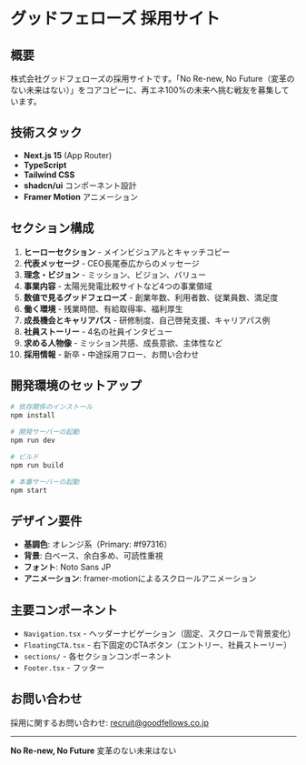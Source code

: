 # グッドフェローズ 採用サイト

## 概要

株式会社グッドフェローズの採用サイトです。「No Re-new, No Future（変革のない未来はない）」をコアコピーに、再エネ100%の未来へ挑む戦友を募集しています。

## 技術スタック

- **Next.js 15** (App Router)
- **TypeScript**
- **Tailwind CSS**
- **shadcn/ui** コンポーネント設計
- **Framer Motion** アニメーション

## セクション構成

1. **ヒーローセクション** - メインビジュアルとキャッチコピー
2. **代表メッセージ** - CEO長尾泰広からのメッセージ
3. **理念・ビジョン** - ミッション、ビジョン、バリュー
4. **事業内容** - 太陽光発電比較サイトなど4つの事業領域
5. **数値で見るグッドフェローズ** - 創業年数、利用者数、従業員数、満足度
6. **働く環境** - 残業時間、有給取得率、福利厚生
7. **成長機会とキャリアパス** - 研修制度、自己啓発支援、キャリアパス例
8. **社員ストーリー** - 4名の社員インタビュー
9. **求める人物像** - ミッション共感、成長意欲、主体性など
10. **採用情報** - 新卒・中途採用フロー、お問い合わせ

## 開発環境のセットアップ

```bash
# 依存関係のインストール
npm install

# 開発サーバーの起動
npm run dev

# ビルド
npm run build

# 本番サーバーの起動
npm start
```

## デザイン要件

- **基調色**: オレンジ系（Primary: #f97316）
- **背景**: 白ベース、余白多め、可読性重視
- **フォント**: Noto Sans JP
- **アニメーション**: framer-motionによるスクロールアニメーション

## 主要コンポーネント

- `Navigation.tsx` - ヘッダーナビゲーション（固定、スクロールで背景変化）
- `FloatingCTA.tsx` - 右下固定のCTAボタン（エントリー、社員ストーリー）
- `sections/` - 各セクションコンポーネント
- `Footer.tsx` - フッター

## お問い合わせ

採用に関するお問い合わせ: recruit@goodfellows.co.jp

---

**No Re-new, No Future**
変革のない未来はない
